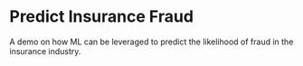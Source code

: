 # Predict Insurance Fraud

A demo on how ML can be leveraged to predict the likelihood of fraud in the insurance industry. 